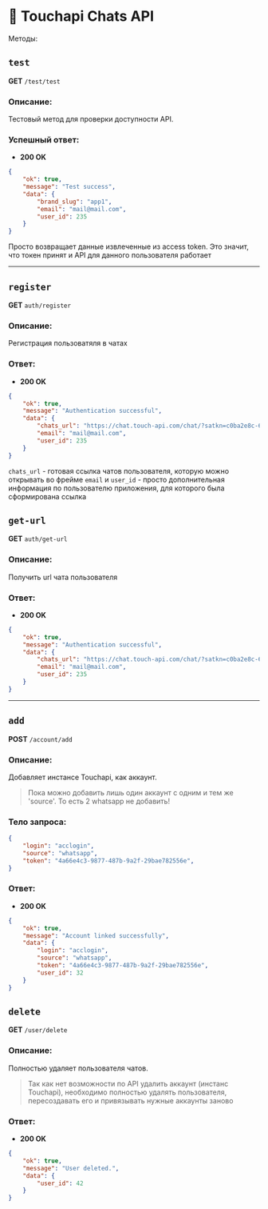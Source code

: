 # 📘 Touchapi Chats API


Методы:

## `test`

**GET** `/test/test`

### Описание:
Тестовый метод для проверки доступности API.


### Успешный ответ:
- **200 OK**
```json
{
	"ok": true,
	"message": "Test success",
	"data": {
		"brand_slug": "app1",
		"email": "mail@mail.com",
		"user_id": 235
	}
}
```
Просто возвращает данные извлеченные из access token. Это значит, что токен принят и API для данного пользователя работает

---

## `register`

**GET** `auth/register`

### Описание:
Регистрация пользоватяля в чатах

### Ответ:
- **200 OK**
```json
{
	"ok": true,
	"message": "Authentication successful",
	"data": {
		"chats_url": "https://chat.touch-api.com/chat/?satkn=c0ba2e8c-6dbd-4052-b08f-991ccfc74e24",
		"email": "mail@mail.com",
		"user_id": 235
	}
}
```
`chats_url` - готовая ссылка чатов пользователя, которую можно открывать во фрейме
`email` и `user_id` - просто дополнительная информация по пользователю приложения, для которого была сформирована ссылка


## `get-url`

**GET** `auth/get-url`

### Описание:
Получить url чата пользователя

### Ответ:
- **200 OK**
```json
{
	"ok": true,
	"message": "Authentication successful",
	"data": {
		"chats_url": "https://chat.touch-api.com/chat/?satkn=c0ba2e8c-6dbd-4052-b08f-991ccfc74e24",
		"email": "mail@mail.com",
		"user_id": 235
	}
}
```

---

## `add`

**POST** `/account/add`

### Описание:
Добавляет инстансе Touchapi, как аккаунт.
> Пока можно добавить лишь один аккаунт с одним и тем же 'source'. То есть 2 whatsapp не добавить!

### Тело запроса:
```json
{
	"login": "acclogin",
	"source": "whatsapp",
	"token": "4a66e4c3-9877-487b-9a2f-29bae782556e",
}
```

### Ответ:
- **200 OK**
```json
{
	"ok": true,
	"message": "Account linked successfully",
	"data": {
		"login": "acclogin",
		"source": "whatsapp",
		"token": "4a66e4c3-9877-487b-9a2f-29bae782556e",
		"user_id": 32
	}
}
```

## `delete`

**GET** `/user/delete`

### Описание:
Полностью удаляет пользователя чатов.
> Так как нет возможности по API удалить аккаунт (инстанс Touchapi), необходимо полностью удалять пользователя, пересоздавать его и привязывать нужные аккаунты заново


### Ответ:
- **200 OK**
```json
{
	"ok": true,
	"message": "User deleted.",
	"data": {
		"user_id": 42
	}
}
```
